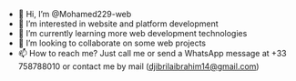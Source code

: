 - 👋 Hi, I’m @Mohamed229-web
- 👀 I’m interested in website and platform development
- 🌱 I’m currently learning more web development technologies
- 💞️ I’m looking to collaborate on some web projects
- 📫 How to reach me? Just call me or send a WhatsApp message at +33 758788010 or contact me by mail (djibrilaibrahim14@gmail.com)

<!---
Mohamed229-web/Mohamed229-web is a ✨ special ✨ repository because its `README.md` (this file) appears on your GitHub profile.
You can click the Preview link to take a look at your changes.
--->
